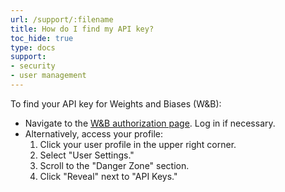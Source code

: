 ```yaml
---
url: /support/:filename
title: How do I find my API key?
toc_hide: true
type: docs
support:
- security
- user management
---
```

To find your API key for Weights and Biases (W&B):

- Navigate to the [W&B authorization page](https://wandb.ai/authorize). Log in if necessary.
- Alternatively, access your profile:
  1. Click your user profile in the upper right corner.
  2. Select "User Settings."
  3. Scroll to the "Danger Zone" section.
  4. Click "Reveal" next to "API Keys."

